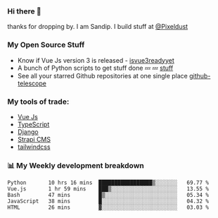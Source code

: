 ### Hi there 👋

thanks for dropping by.
I am Sandip. I build stuff at [@Pixeldust](github.com/pixeldust-in/)

###  **My Open Source Stuff**

 - Know if Vue Js version 3 is released -  [isvue3readyyet](https://github.com/sandiprb/isvue3readyyet)
 - A bunch of Python scripts to get stuff done 💤 💤 [stuff](https://github.com/sandiprb/stuff)
 - See all your starred Github repositories at one single place [github-telescope](https://github.com/sandiprb/github-telescope)



###  **My tools of trade:**
 - [Vue Js](https://github.com/vuejs/vue/)
 - [TypeScript](https://github.com/microsoft/TypeScript)
 - [Django](github.com/django/django)
 - [Strapi CMS](github.com/strapi/strapi)
 - [tailwindcss](https://github.com/tailwindlabs/tailwindcss)


###  📊 **My Weekly development breakdown**
<!--START_SECTION:waka-->
```text
Python       10 hrs 16 mins  █████████████████▒░░░░░░░   69.77 % 
Vue.js       1 hr 59 mins    ███▒░░░░░░░░░░░░░░░░░░░░░   13.55 % 
Bash         47 mins         █▒░░░░░░░░░░░░░░░░░░░░░░░   05.34 % 
JavaScript   38 mins         █░░░░░░░░░░░░░░░░░░░░░░░░   04.32 % 
HTML         26 mins         ▓░░░░░░░░░░░░░░░░░░░░░░░░   03.03 % 
```
<!--END_SECTION:waka-->
